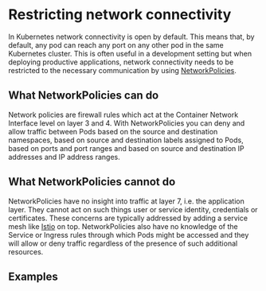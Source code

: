 # Restricting network connectivity

In Kubernetes network connectivity is open by default. This means that, by default, any pod can reach any port on any other pod in the same Kubernetes cluster. This is often useful in a development setting but when deploying productive applications, network connectivity needs to be restricted to the necessary communication by using [NetworkPolicies](https://kubernetes.io/docs/concepts/services-networking/network-policies).

## What NetworkPolicies can do

Network policies are firewall rules which act at the Container Network Interface level on layer 3 and 4. With NetworkPolicies you can deny and allow traffic between Pods based on the source and destination namespaces, based on source and destination labels assigned to Pods, based on ports and port ranges and based on source and destination IP addresses and IP address ranges.

## What NetworkPolicies cannot do

NetworkPolicies have no insight into traffic at layer 7, i.e. the application layer. They cannot act on such things user or service identity, credentials or certificates. These concerns are typically addressed by adding a service mesh like [Istio](https://istio.io) on top. NetworkPolicies also have no knowledge of the Service or Ingress rules through which Pods might be accessed and they will allow or deny traffic regardless of the presence of such additional resources.

## Examples
